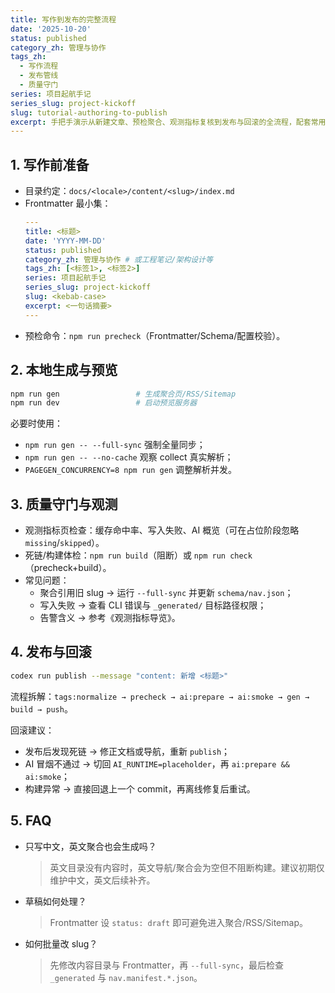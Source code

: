 ```yaml
---
title: 写作到发布的完整流程
date: '2025-10-20'
status: published
category_zh: 管理与协作
tags_zh:
  - 写作流程
  - 发布管线
  - 质量守门
series: 项目起航手记
series_slug: project-kickoff
slug: tutorial-authoring-to-publish
excerpt: 手把手演示从新建文章、预检聚合、观测指标复核到发布与回滚的全流程，配套常用命令与问题排查清单。
---
```


## 1. 写作前准备

- 目录约定：`docs/<locale>/content/<slug>/index.md`
- Frontmatter 最小集：
  ```yaml
  ---
  title: <标题>
  date: 'YYYY-MM-DD'
  status: published
  category_zh: 管理与协作 # 或工程笔记/架构设计等
  tags_zh: [<标签1>, <标签2>]
  series: 项目起航手记
  series_slug: project-kickoff
  slug: <kebab-case>
  excerpt: <一句话摘要>
  ---
  ```
- 预检命令：`npm run precheck`（Frontmatter/Schema/配置校验）。

## 2. 本地生成与预览

```bash
npm run gen                 # 生成聚合页/RSS/Sitemap
npm run dev                 # 启动预览服务器
```

必要时使用：
- `npm run gen -- --full-sync` 强制全量同步；
- `npm run gen -- --no-cache` 观察 collect 真实解析；
- `PAGEGEN_CONCURRENCY=8 npm run gen` 调整解析并发。

## 3. 质量守门与观测

- 观测指标页检查：缓存命中率、写入失败、AI 概览（可在占位阶段忽略 `missing`/`skipped`）。
- 死链/构建体检：`npm run build`（阻断）或 `npm run check`（precheck+build）。
- 常见问题：
  - 聚合引用旧 slug → 运行 `--full-sync` 并更新 `schema/nav.json`；
  - 写入失败 → 查看 CLI 错误与 `_generated/` 目标路径权限；
  - 告警含义 → 参考《观测指标导览》。

## 4. 发布与回滚

```bash
codex run publish --message "content: 新增 <标题>"
```

流程拆解：`tags:normalize → precheck → ai:prepare → ai:smoke → gen → build → push`。

回滚建议：
- 发布后发现死链 → 修正文档或导航，重新 `publish`；
- AI 冒烟不通过 → 切回 `AI_RUNTIME=placeholder`，再 `ai:prepare && ai:smoke`；
- 构建异常 → 直接回退上一个 commit，再离线修复后重试。

## 5. FAQ

- 只写中文，英文聚合也会生成吗？
  > 英文目录没有内容时，英文导航/聚合会为空但不阻断构建。建议初期仅维护中文，英文后续补齐。
- 草稿如何处理？
  > Frontmatter 设 `status: draft` 即可避免进入聚合/RSS/Sitemap。
- 如何批量改 slug？
  > 先修改内容目录与 Frontmatter，再 `--full-sync`，最后检查 `_generated` 与 `nav.manifest.*.json`。

